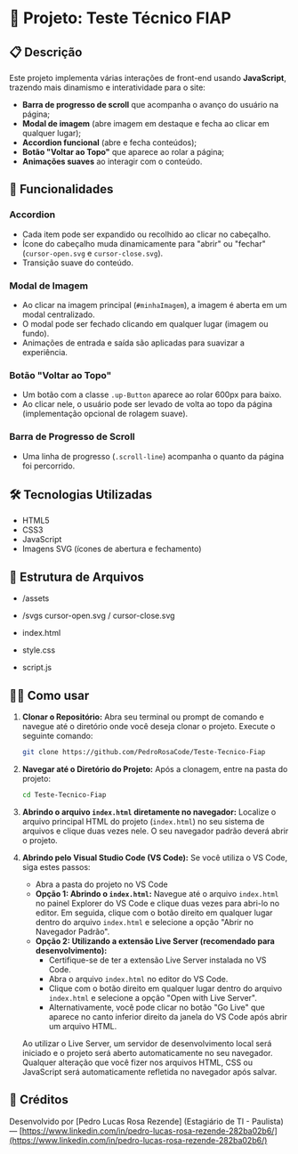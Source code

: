 # 📂 Projeto: Teste Técnico FIAP

## 📋 Descrição

Este projeto implementa várias interações de front-end usando **JavaScript**, trazendo mais dinamismo e interatividade para o site:

* **Barra de progresso de scroll** que acompanha o avanço do usuário na página;
* **Modal de imagem** (abre imagem em destaque e fecha ao clicar em qualquer lugar);
* **Accordion funcional** (abre e fecha conteúdos);
* **Botão "Voltar ao Topo"** que aparece ao rolar a página;
* **Animações suaves** ao interagir com o conteúdo.

## 🚀 Funcionalidades

### Accordion

* Cada item pode ser expandido ou recolhido ao clicar no cabeçalho.
* Ícone do cabeçalho muda dinamicamente para "abrir" ou "fechar" (`cursor-open.svg` e `cursor-close.svg`).
* Transição suave do conteúdo.

### Modal de Imagem

* Ao clicar na imagem principal (`#minhaImagem`), a imagem é aberta em um modal centralizado.
* O modal pode ser fechado clicando em qualquer lugar (imagem ou fundo).
* Animações de entrada e saída são aplicadas para suavizar a experiência.

### Botão "Voltar ao Topo"

* Um botão com a classe `.up-Button` aparece ao rolar 600px para baixo.
* Ao clicar nele, o usuário pode ser levado de volta ao topo da página (implementação opcional de rolagem suave).

### Barra de Progresso de Scroll

* Uma linha de progresso (`.scroll-line`) acompanha o quanto da página foi percorrido.

## 🛠️ Tecnologias Utilizadas

* HTML5
* CSS3
* JavaScript
* Imagens SVG (ícones de abertura e fechamento)

## 📂 Estrutura de Arquivos
* /assets
* /svgs
 cursor-open.svg / 
 cursor-close.svg

* index.html
* style.css
* script.js

[//]: # (Adicione aqui um link ou descrição de uma prévia visual do projeto, se disponível)

## 👨‍💻 Como usar

1.  **Clonar o Repositório:**
    Abra seu terminal ou prompt de comando e navegue até o diretório onde você deseja clonar o projeto. Execute o seguinte comando:

    ```bash
    git clone https://github.com/PedroRosaCode/Teste-Tecnico-Fiap

2.  **Navegar até o Diretório do Projeto:**
    Após a clonagem, entre na pasta do projeto:

    ```bash
    cd Teste-Tecnico-Fiap
    ```
3.  **Abrindo o arquivo `index.html` diretamente no navegador:**
    Localize o arquivo principal HTML do projeto (`index.html`) no seu sistema de arquivos e clique duas vezes nele. O seu navegador padrão deverá abrir o projeto.

4.  **Abrindo pelo Visual Studio Code (VS Code):**
    Se você utiliza o VS Code, siga estes passos:
    * Abra a pasta do projeto no VS Code
    * **Opção 1: Abrindo o `index.html`:** Navegue até o arquivo `index.html` no painel Explorer do VS Code e clique duas vezes para abri-lo no editor. Em seguida, clique com o botão direito em qualquer lugar dentro do arquivo `index.html` e selecione a opção "Abrir no Navegador Padrão".
    * **Opção 2: Utilizando a extensão Live Server (recomendado para desenvolvimento):**
        * Certifique-se de ter a extensão Live Server instalada no VS Code.
        * Abra o arquivo `index.html` no editor do VS Code.
        * Clique com o botão direito em qualquer lugar dentro do arquivo `index.html` e selecione a opção "Open with Live Server".
        * Alternativamente, você pode clicar no botão "Go Live" que aparece no canto inferior direito da janela do VS Code após abrir um arquivo HTML.

    Ao utilizar o Live Server, um servidor de desenvolvimento local será iniciado e o projeto será aberto automaticamente no seu navegador. Qualquer alteração que você fizer nos arquivos HTML, CSS ou JavaScript será automaticamente refletida no navegador após salvar.


## 🧩 Créditos

Desenvolvido por [Pedro Lucas Rosa Rezende] (Estagiário de TI - Paulista) — [https://www.linkedin.com/in/pedro-lucas-rosa-rezende-282ba02b6/](https://www.linkedin.com/in/pedro-lucas-rosa-rezende-282ba02b6/)
